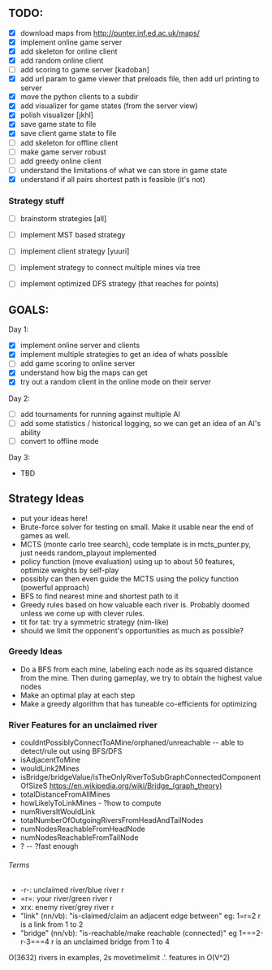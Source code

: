 ## TODO:

* [x] download maps from http://punter.inf.ed.ac.uk/maps/
* [x] implement online game server
* [x] add skeleton for online client
* [x] add random online client
* [ ] add scoring to game server [kadoban]
* [x] add url param to game viewer that preloads file, then add url printing to server
* [x] move the python clients to a subdir
* [x] add visualizer for game states (from the server view)
* [x] polish visualizer [jkhl]
* [x] save game state to file
* [x] save client game state to file
* [ ] add skeleton for offline client
* [ ] make game server robust
* [ ] add greedy online client
* [ ] understand the limitations of what we can store in game state
* [x] understand if all pairs shortest path is feasible (it's not)

### Strategy stuff

* [ ] brainstorm strategies [all]
* [ ] implement MST based strategy
* [ ] implement client strategy [yuuri]
* [ ] implement strategy to connect multiple mines via tree
* [ ] implement optimized DFS strategy (that reaches for points)


## GOALS:

Day 1:

 * [x] implement online server and clients
 * [x] implement multiple strategies to get an idea of whats possible
 * [ ] add game scoring to online server
 * [x] understand how big the maps can get
 * [x] try out a random client in the online mode on their server

Day 2:

  * [ ] add tournaments for running against multiple AI
  * [ ] add some statistics / historical logging, so we can get an idea of an AI's ability
  * [ ] convert to offline mode

Day 3:

  * TBD

## Strategy Ideas

* put your ideas here!
* Brute-force solver for testing on small. Make it usable near the end of games
  as well.
* MCTS (monte carlo tree search), code template is in mcts_punter.py, just needs random_playout implemented
* policy function (move evaluation) using up to about 50 features, optimize weights by self-play
* possibly can then even guide the MCTS using the policy function (powerful approach)
* BFS to find nearest mine and shortest path to it
* Greedy rules based on how valuable each river is. Probably doomed unless we
  come up with clever rules.
* tit for tat: try a symmetric strategy (nim-like)
* should we limit the opponent's opportunities as much as possible?

### Greedy Ideas

* Do a BFS from each mine, labeling each node as its squared distance from the mine. Then during gameplay, we try to obtain the highest value nodes
* Make an optimal play at each step
* Make a greedy algorithm that has tuneable co-efficients for optimizing

### River Features for an unclaimed river
* couldntPossiblyConnectToAMine/orphaned/unreachable -- able to detect/rule out using BFS/DFS
* isAdjacentToMine
* wouldLink2Mines
* isBridge/bridgeValue/isTheOnlyRiverToSubGraphConnectedComponentOfSizeS https://en.wikipedia.org/wiki/Bridge_(graph_theory)
* totalDistanceFromAllMines
* howLikelyToLinkMines - ?how to compute
* numRiversItWouldLink
* totalNumberOfOutgoingRiversFromHeadAndTailNodes
* numNodesReachableFromHeadNode
* numNodesReachableFromTailNode
* ? -- ?fast enough

###### Terms
* -r-: unclaimed river/blue river r
* =r=: your river/green river r
* xrx: enemy river/grey river r
* "link" (nn/vb): "is-claimed/claim an adjacent edge between" eg: 1=r=2  r is a link from 1 to 2
* "bridge" (nn/vb): "is-reachable/make reachable (connected)" eg 1===2-r-3===4 r is an unclaimed bridge from 1 to 4

O(3632) rivers in examples, 2s movetimelimit .'. features in O(V^2)
